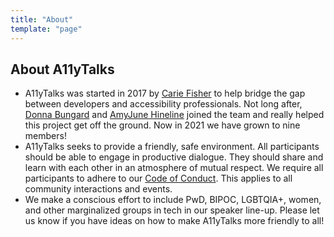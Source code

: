 ```yaml
---
title: "About"
template: "page"
---
```


## About A11yTalks

- A11yTalks was started in 2017 by [Carie Fisher](https://twitter.com/cariefisher) to help bridge the gap between developers and accessibility professionals. Not long after, [Donna Bungard](https://twitter.com/dbungard) and [AmyJune Hineline](https://twitter.com/volkswagenchick) joined the team and really helped this project get off the ground. Now in 2021 we have grown to nine members!
- A11yTalks seeks to provide a friendly, safe environment. All participants should be able to engage in productive dialogue. They should share and learn with each other in an atmosphere of mutual respect. We require all participants to adhere to our [Code of Conduct](/pages/conduct). This applies to all community interactions and events.
- We make a conscious effort to include PwD, BIPOC, LGBTQIA+, women, and other marginalized groups in tech in our speaker line-up. Please let us know if you have ideas on how to make A11yTalks more friendly to all!
